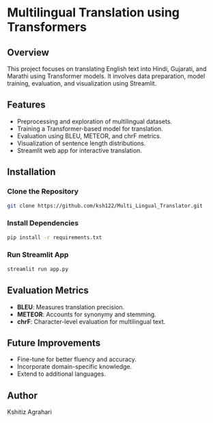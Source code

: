 # Multilingual Translation using Transformers

## Overview
This project focuses on translating English text into Hindi, Gujarati, and Marathi using Transformer models. It involves data preparation, model training, evaluation, and visualization using Streamlit.

## Features
- Preprocessing and exploration of multilingual datasets.
- Training a Transformer-based model for translation.
- Evaluation using BLEU, METEOR, and chrF metrics.
- Visualization of sentence length distributions.
- Streamlit web app for interactive translation.

## Installation
### Clone the Repository
```bash
git clone https://github.com/ksh122/Multi_Lingual_Translator.git
```
### Install Dependencies
```bash
pip install -r requirements.txt
```

### Run Streamlit App
```bash
streamlit run app.py
```

## Evaluation Metrics
- **BLEU**: Measures translation precision.
- **METEOR**: Accounts for synonymy and stemming.
- **chrF**: Character-level evaluation for multilingual text.

## Future Improvements
- Fine-tune for better fluency and accuracy.
- Incorporate domain-specific knowledge.
- Extend to additional languages.

## Author
Kshitiz Agrahari
